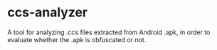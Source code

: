 # ccs-analyzer
A tool for analyzing .ccs files extracted from Android .apk, in order to evaluate whether the .apk is obfuscated or not.
